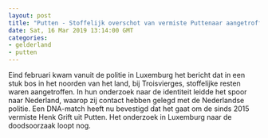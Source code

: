 ```yaml
---
layout: post
title: "Putten - Stoffelijk overschot van vermiste Puttenaar aangetroffen in Luxemburg"
date: Sat, 16 Mar 2019 13:14:00 GMT
categories: 
- gelderland 
- putten 
---
```


Eind februari kwam vanuit de politie in Luxemburg het bericht dat in een stuk bos in het noorden van het land, bij Troisvierges, stoffelijke resten waren aangetroffen. In hun onderzoek naar de identiteit leidde het spoor naar Nederland, waarop zij contact hebben gelegd met de Nederlandse politie. Een DNA-match heeft nu bevestigd dat het gaat om de sinds 2015 vermiste Henk Grift uit Putten. Het onderzoek in Luxemburg naar de doodsoorzaak loopt nog.

